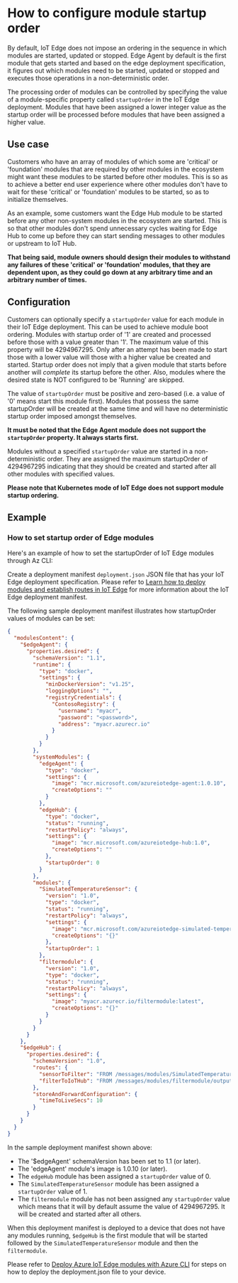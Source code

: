 # How to configure module startup order

By default, IoT Edge does not impose an ordering in the sequence in which modules are started, updated or stopped. Edge Agent by default is the first module that gets started and based on the edge deployment specification, it figures out which modules need to be started, updated or stopped and executes those operations in a non-deterministic order.

The processing order of modules can be controlled by specifying the value of a module-specific property called `startupOrder` in the IoT Edge deployment. Modules that have been assigned a lower integer value as the startup order will be processed before modules that have been assigned a higher value.

## __Use case__

Customers who have an array of modules of which some are 'critical' or 'foundation' modules that are required by other modules in the ecosystem might want these modules to be started before other modules. This is so as to achieve a better end user experience where other modules don't have to wait for these 'critical' or 'foundation' modules to be started, so as to initialize themselves.

As an example, some customers want the Edge Hub module to be started before any other non-system modules in the ecosystem are started. This is so that other modules don't spend unnecessary cycles waiting for Edge Hub to come up before they can start sending messages to other modules or upstream to IoT Hub.

**That being said, module owners should design their modules to withstand any failures of these 'critical' or 'foundation' modules, that they are dependent upon, as they could go down at any arbitrary time and an arbitrary number of times.**

## __Configuration__

Customers can optionally specify a `startupOrder` value for each module in their IoT Edge deployment. This can be used to achieve module boot ordering. Modules with startup order of '1' are created and processed before those with a value greater than '1'. The maximum value of this property will be 4294967295. Only after an attempt has been made to start those with a lower value will those with a higher value be created and started. Startup order does not imply that a given module that starts before another will *complete* its startup before the other. Also, modules where the desired state is NOT configured to be 'Running' are skipped.

The value of `startupOrder` must be positive and zero-based (i.e. a value of '0' means start this module first). Modules that possess the same startupOrder will be created at the same time and will have no deterministic startup order imposed amongst themselves. 

**It must be noted that the Edge Agent module does not support the `startupOrder` property. It always starts first.**

Modules without a specified `startupOrder` value are started in a non-deterministic order. They are assigned the maximum startupOrder of 4294967295 indicating that they should be created and started after all other modules with specified values.

**Please note that Kubernetes mode of IoT Edge does not support module startup ordering.**

## __Example__

### __How to set startup order of Edge modules__

Here's an example of how to set the startupOrder of IoT Edge modules through Az CLI:

Create a deployment manifest `deployment.json` JSON file that has your IoT Edge deployment specification. Please refer to [Learn how to deploy modules and establish routes in IoT Edge][1] for more information about the IoT Edge deployment manifest.

The following sample deployment manifest illustrates how startupOrder values of modules can be set:

```JSON
{
  "modulesContent": {
    "$edgeAgent": {
      "properties.desired": {
        "schemaVersion": "1.1",
        "runtime": {
          "type": "docker",
          "settings": {
            "minDockerVersion": "v1.25",
            "loggingOptions": "",
            "registryCredentials": {
              "ContosoRegistry": {
                "username": "myacr",
                "password": "<password>",
                "address": "myacr.azurecr.io"
              }
            }
          }
        },
        "systemModules": {
          "edgeAgent": {
            "type": "docker",
            "settings": {
              "image": "mcr.microsoft.com/azureiotedge-agent:1.0.10",
              "createOptions": ""
            }
          },
          "edgeHub": {
            "type": "docker",
            "status": "running",
            "restartPolicy": "always",
            "settings": {
              "image": "mcr.microsoft.com/azureiotedge-hub:1.0",
              "createOptions": ""
            },
            "startupOrder": 0
          }
        },
        "modules": {
          "SimulatedTemperatureSensor": {
            "version": "1.0",
            "type": "docker",
            "status": "running",
            "restartPolicy": "always",
            "settings": {
              "image": "mcr.microsoft.com/azureiotedge-simulated-temperature-sensor:1.0",
              "createOptions": "{}"
            },
            "startupOrder": 1
          },
          "filtermodule": {
            "version": "1.0",
            "type": "docker",
            "status": "running",
            "restartPolicy": "always",
            "settings": {
              "image": "myacr.azurecr.io/filtermodule:latest",
              "createOptions": "{}"
            }
          }
        }
      }
    },
    "$edgeHub": {
      "properties.desired": {
        "schemaVersion": "1.0",
        "routes": {
          "sensorToFilter": "FROM /messages/modules/SimulatedTemperatureSensor/outputs/temperatureOutput INTO BrokeredEndpoint(\"/modules/filtermodule/inputs/input1\")",
          "filterToIoTHub": "FROM /messages/modules/filtermodule/outputs/output1 INTO $upstream"
        },
        "storeAndForwardConfiguration": {
          "timeToLiveSecs": 10
        }
      }
    }
  }
}
```

In the sample deployment manifest shown above:

* The '$edgeAgent' schemaVersion has been set to 1.1 (or later).
* The 'edgeAgent' module's image is 1.0.10 (or later).
* The `edgeHub` module has been assigned a `startupOrder` value of 0.
* The `SimulatedTemperatureSensor` module has been assigned a `startupOrder` value of 1.
* The `filtermodule` module has not been assigned any `startupOrder` value which means that it will by default assume the value of 4294967295. It will be created and started after all others.

When this deployment manifest is deployed to a device that does not have any modules running, `$edgeHub` is the first module that will be started followed by the `SimulatedTemperatureSensor` module and then the `filtermodule`.

Please refer to [Deploy Azure IoT Edge modules with Azure CLI][2] for steps on how to deploy the deployment.json file to your device.

[1]: https://docs.microsoft.com/azure/iot-edge/module-composition
[2]: https://docs.microsoft.com/en-us/azure/iot-edge/how-to-deploy-modules-cli
